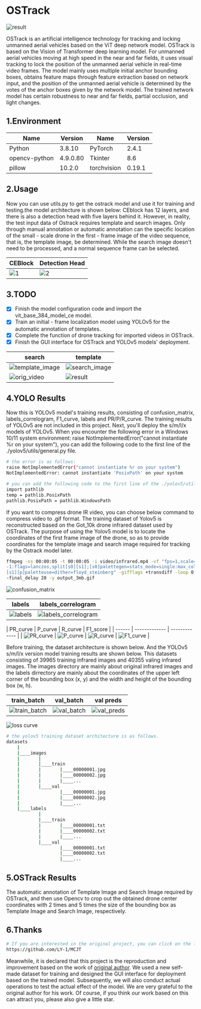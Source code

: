 # __OSTrack__

![result](assets/bandicam.gif)

OSTrack is an artificial intelligence technology for tracking and locking unmanned aerial vehicles based on the ViT deep network model. OSTrack is based on the Vision of Transformer deep learning model. For unmanned aerial vehicles moving at high speed in the near and far fields, it uses visual tracking to lock the position of the unmanned aerial vehicle in real-time video frames. The model mainly uses multiple initial anchor bounding boxes, obtains feature maps through feature extraction based on network input, and the position of the unmanned aerial vehicle is determined by the votes of the anchor boxes given by the network model. The trained network model has certain robustness to near and far fields, partial occlusion, and light changes.  

## 1.Environment

| Name | Version |   Name | Version |
|------|---------|--------|---------|
| Python | 3.8.10 |   PyTorch | 2.4.1 |
| opencv-python | 4.9.0.80 |   Tkinter | 8.6 |
| pillow | 10.2.0 | torchvision | 0.19.1 |

## 2.Usage

Now you can use utils.py to get the ostrack model and use it for training and testing.the model architecture is shown below:  CEblock has 12 layers, and there is also a detection head with five layers behind it. However, in reality, the test input data of Ostrack requires template and search images. Only through manual annotation or automatic annotation can the specific location of the small - scale drone in the first - frame image of the video sequence, that is, the template image, be determined. While the search image doesn't need to be processed, and a normal sequence frame can be selected.

| CEBlock | Detection Head |
| ------ | ------------- |
| ![1](assets/architecture/ostrack_1.jpg) | ![2](assets/architecture/ostrack_5.jpg) |

## 3.TODO

- [x] Finish the model configuration code and import the vit_base_384_model_ce model.
- [x] Train an initial - frame localization model using YOLOv5 for the automatic annotation of templates.
- [x] Complete the function of drone tracking for imported videos in OSTrack.
- [x] Finish the GUI interface for OSTrack and YOLOv5 models' deployment.  

| search | template |
| ------ | ------------- |
| ![template_image](assets/uav_1.jpg) | ![search_image](assets/uav_2.jpg) |
| ![orig_video](assets/infrared_5.gif) | ![result](assets/processed_infrared_5.gif) |

## 4.YOLO Results

Now this is YOLOv5 model's  training results, consisting of confusion_matrix, labels_correlogram, F1_curve, labels and PR/P/R_curve. The training results of YOLOv5 are not included in this project.  Next, you'll deploy the s/m/l/x models of YOLOv5. When you encounter the following error in a Windows 10/11 system environment: raise NotImplementedError("cannot instantiate %r on your system"), you can add the following code to the first line of the ./yolov5/utils/general.py file.

```bash
# the error is as follows:
raise NotImplementedError("cannot instantiate %r on your system")
NotImplementedError: cannot instantiate 'PosixPath' on your system

# you can add the following code to the first line of the ./yolov5/utils/general.py file.
import pathlib
temp = pathlib.PosixPath
pathlib.PosixPath = pathlib.WindowsPath
```

If you want to compress drone IR video, you can choose below command to compress video to .gif format. The training dataset of Yolov5 is reconstructed based on the Got_10k drone infrared dataset used by OSTrack. The purpose of using the Yolov5 model is to locate the coordinates of the first frame image of the drone, so as to provide coordinates for the template image and search image required for tracking by the Ostrack model later.

```bash
ffmpeg -ss 00:00:05 -t 00:00:05 -i video/infrared.mp4 -vf "fps=1,scale=640:\
-1:flags=lanczos,split[s0][s1];[s0]palettegen=stats_mode=single:max_colors=16[p];\
[s1][p]paletteuse=dither=floyd_steinberg" -gifflags +transdiff -loop 0 \
-final_delay 20 -y output_3mb.gif
```

![confusion_matrix](assets/results/confusion_matrix.jpg)  

| labels | labels_correlogram |
| ------------- | ------------- |
| ![labels](assets/results/labels.jpg) | ![labels_correlogram](assets/results/labels_correlogram.jpg) |

| PR_curve | P_curve | R_curve | F1_score |
| ------ | ------------- | ------------- |
| ![PR_curve](assets/results/PR_curve.jpg) | ![P_curve](assets/results/P_curve.jpg) | ![R_curve](assets/results/R_curve.jpg) | ![F1_curve](assets/results/F1_curve.jpg) |

Before training, the dataset architecture is shown below. And the YOLOv5 s/m/l/x version model training results are shown below. This datasets consisting of 39965 training infrared images and 40355 valing infrared images.  The images directory are mainly about original infrared images and the labels dirrectory are mainly about the coordinates of the upper left corner of the bounding box (x, y) and the width and height of the bounding box (w, h).

| train_batch | val_batch | val preds |
| ------------- | ------------- | ------------- |
|![train_batch](assets/results/train_batch0.jpg)| ![val_batch](assets/results/val_batch0_labels.jpg)|![val_preds](assets/results/val_batch0_pred.jpg)|

![loss curve](assets/results/results.jpg)

```bash
# the yolov5 training dataset architecture is as follows.
datasets
    |
    |____images
    |       |
    |       |____train
    |       |       |____00000001.jpg
    |       |       |____00000002.jpg
    |       |       |____...
    |       |____val
    |               |____00000001.jpg
    |               |____00000002.jpg
    |               |____...
    |____labels
            |
            |____train
            |       |____00000001.txt
            |       |____00000002.txt
            |       |____...
            |____val
                    |____00000001.txt
                    |____00000002.txt
                    |____...
```

## 5.OSTrack Results

The automatic annotation of Template Image and Search Image required by OSTrack, and then use Opencv to crop out the obtained drone center coordinates with 2 times and 5 times the size of the bounding box as Template Image and Search Image, respectively.

## 6.Thanks

```bash
# If you are interested in the original project, you can click on the link below.
https://github.com/LY-1/MCJT
```

Meanwhile, it is declared that this project is the reproduction and improvement based on the work of [original author](https://github.com/LY-1/MCJT). We used a new self-made dataset for training and designed the GUI interface for deployment based on the trained model. Subsequently, we will also conduct actual operations to test the actual effect of the model. We are very grateful to the original author for his work. Of course, if you think our work based on this can attract you, please also give a little star.
